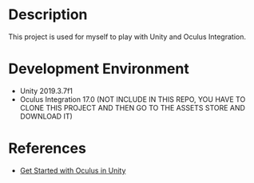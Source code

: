 # Description

This project is used for myself to play with Unity and Oculus Integration.

# Development Environment

- Unity 2019.3.7f1
- Oculus Integration 17.0 (NOT INCLUDE IN THIS REPO, YOU HAVE TO CLONE THIS PROJECT AND THEN GO TO THE ASSETS STORE AND DOWNLOAD IT)

# References

- [Get Started with Oculus in Unity](https://developer.oculus.com/documentation/unity/unity-gs-overview/)